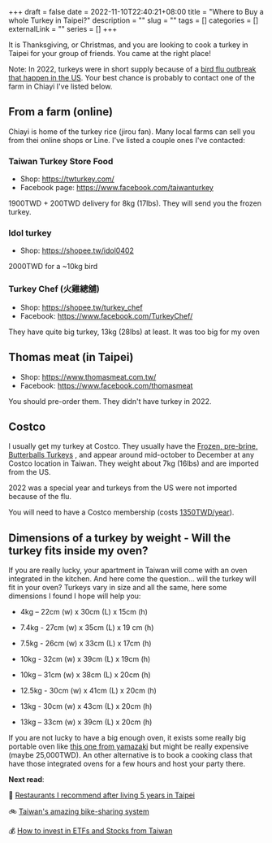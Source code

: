 +++ 
draft = false
date = 2022-11-10T22:40:21+08:00
title = "Where to Buy a whole Turkey in Taipei?"
description = ""
slug = "" 
tags = []
categories = []
externalLink = ""
series = []
+++

It is Thanksgiving, or Christmas, and you are looking to cook a turkey in Taipei for your group of friends. You came at the right place! 

Note: In 2022, turkeys were in short supply because of a [bird flu outbreak that happen in the US](https://www.washingtonpost.com/us-policy/2022/10/26/avian-flu-turkey-prices-holidays/). Your best chance is probably to contact one of the farm in Chiayi I've listed below.

## From a farm (online)

Chiayi is home of the turkey rice (jirou fan). Many local farms can sell you from thei online shops or Line. I've listed a couple ones I've contacted: 

### Taiwan Turkey Store Food

- Shop: https://twturkey.com/ 
- Facebook page: https://www.facebook.com/taiwanturkey

1900TWD + 200TWD delivery for 8kg (17lbs). They will send you the frozen turkey. 

### Idol turkey
- Shop: https://shopee.tw/idol0402 

2000TWD for a ~10kg bird

### Turkey Chef (火雞總舖)
- Shop: https://shopee.tw/turkey_chef
- Facebook: https://www.facebook.com/TurkeyChef/

They have quite big turkey, 13kg (28lbs) at least. It was too big for my oven

## Thomas meat (in Taipei)

- Shop: https://www.thomasmeat.com.tw/ 
- Facebook: https://www.facebook.com/thomasmeat

You should pre-order them. They didn't have turkey in 2022. 

## Costco
I usually get my turkey at Costco. They usually have the [Frozen, pre-brine,  Butterballs Turkeys](https://www.butterball.com/products/whole-turkey/frozen) , and appear around mid-october to December at any Costco location in Taiwan. They weight about 7kg (16lbs) and are imported from the US. 

2022 was a special year and turkeys from the US were not imported because of the flu.

You will need to have a Costco membership (costs [1350TWD/year](https://www.costco.com.tw/membership)). 


## Dimensions of a turkey by weight - Will the turkey fits inside my oven? 
If you are really lucky, your apartment in Taiwan will come with an oven integrated in the kitchen. 
And here come the question... will the turkey will fit in your oven? 
Turkeys vary in size and all the same, here some dimensions I found I hope will help you:

- 4kg – 22cm (w) x 30cm (L) x 15cm (h) 

- 7.4kg - 27cm (w) x 35cm (L) x 19 cm (h) 
- 7.5kg - 26cm (w) x 33cm (L) x 17cm (h)

- 10kg - 32cm (w) x 39cm (L) x 19cm (h)
- 10kg – 31cm (w) x 38cm (L) x 20cm (h) 

- 12.5kg - 30cm (w) x 41cm (L) x 20cm (h)   

- 13kg - 30cm (w) x 43cm (L) x 20cm (h)
- 13kg – 33cm (w) x 39cm (L) x 20cm (h)

If you are not lucky to have a big enough oven, it exists some really big portable oven like [this one from yamazaki](https://shop.yamasakitw.com/products/sk-5680m) but might be really expensive (maybe 25,000TWD). An other alternative is to book a cooking class that have those integrated ovens for a few hours and host your party there.

**Next read**:

🍤 [Restaurants I recommend after living 5 years in Taipei](/posts/taipei-restaurants/)

🚲 [Taiwan's amazing bike-sharing system](/posts/taiwan-youbike-bike-sharing/)

💰 [How to invest in ETFs and Stocks from Taiwan](/posts/investing-from-taiwan/)
